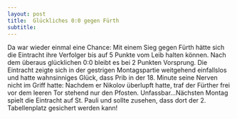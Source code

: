 ```yaml
---
layout: post
title:  Glückliches 0:0 gegen Fürth
subtitle:  
---
```


Da war wieder einmal eine Chance: Mit einem Sieg gegen Fürth hätte sich die Eintracht ihre Verfolger bis auf 5 Punkte vom Leib halten können. Nach dem überaus glücklichen 0:0 bleibt es bei 2 Punkten Vorsprung. Die Eintracht zeigte sich in der gestrigen Montagspartie weitgehend einfallslos und hatte wahnsinniges Glück, dass Prib in der 18. Minute seine Nerven nicht im Griff hatte: Nachdem er Nikolov überlupft hatte, traf der Fürther frei vor dem leeren Tor stehend nur den Pfosten. Unfassbar...Nächsten Montag spielt die Eintracht auf St. Pauli und sollte zusehen, dass dort der 2. Tabellenplatz gesichert werden kann!



